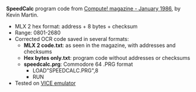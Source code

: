 **SpeedCalc** program code from [Compute! magazine - January 1986](https://archive.org/details/1986-01-compute-magazine/page/n67/), by Kevin Martin.
* MLX 2 hex format: address + 8 bytes + checksum
* Range: 0801-2680
* Corrected OCR code saved in several formats:
  * **MLX 2 code.txt**: as seen in the magazine, with addresses and checksums
  * **Hex bytes only.txt**: program code without addresses or checksums
  * **speedcalc.prg**: Commodore 64 .PRG format
    * LOAD"SPEEDCALC.PRG",8
    * RUN
* Tested on [VICE emulator](https://vice-emu.sourceforge.io/)
